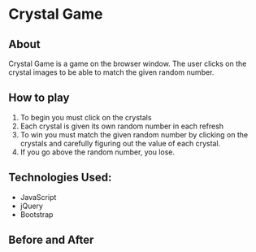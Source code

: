# Crystal Game

## About
Crystal Game is a game on the browser window. The user clicks on the crystal images to be able to match the given random number.

## How to play
1. To begin you must click on the crystals 
2. Each crystal is given its own random number in each refresh
3. To win you must match the given random number by clicking on the crystals and carefully figuring out the value of each crystal.
4. If you go above the random number, you lose.

## Technologies Used:
* JavaScript
* jQuery
* Bootstrap

## Before and After